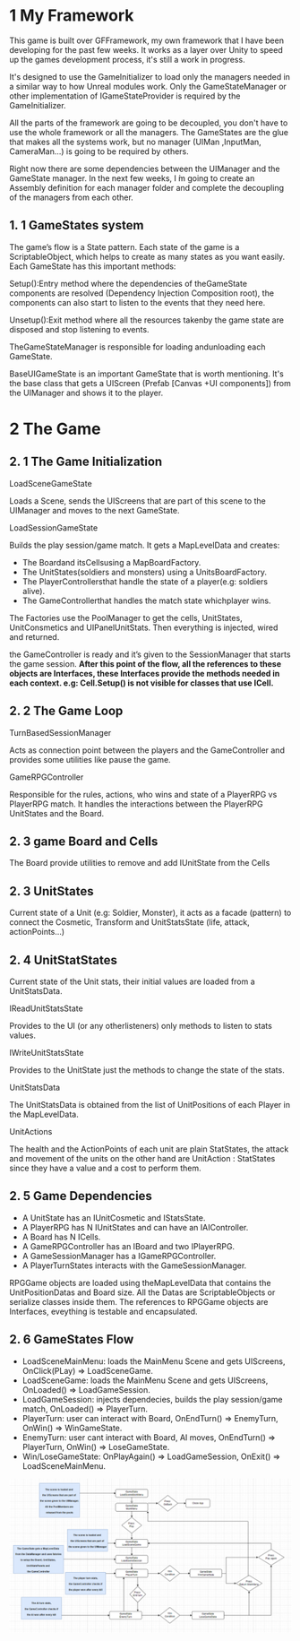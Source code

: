 # 1 My Framework

This game is built over GFFramework, my own framework that I have been developing for
the past few weeks. It works as a layer over Unity to speed up the games development
process, it's still a work in progress.

It's designed to use the GameInitializer to load only the managers needed in a similar way to
how Unreal modules work. Only the GameStateManager or other implementation of
IGameStateProvider is required by the GameInitializer.

All the parts of the framework are going to be decoupled, you don't have to use the whole
framework or all the managers. The GameStates are the glue that makes all the systems
work, but no manager (UIMan ,InputMan, CameraMan...) is going to be required by others.

Right now there are some dependencies between the UIManager and the GameState
manager. In the next few weeks, I ́m going to create an Assembly definition for each
manager folder and complete the decoupling of the managers from each other.

## 1. 1 GameStates system

The game’s flow is a State pattern. Each state of the game is a ScriptableObject, which
helps to create as many states as you want easily. Each GameState has this important methods:

Setup():Entry method where the dependencies of theGameState components are resolved
(Dependency Injection Composition root), the components can also start to listen to the
events that they need here.

Unsetup():Exit method where all the resources takenby the game state are disposed and
stop listening to events.

TheGameStateManager is responsible for loading andunloading each GameState.

BaseUIGameState is an important GameState that is worth mentioning. It's the base class
that gets a UIScreen (Prefab [Canvas +UI components]) from the UIManager and shows it
to the player.

# 2 The Game

## 2. 1 The Game Initialization

LoadSceneGameState

Loads a Scene, sends the UIScreens that are part of this scene to the UIManager and
moves to the next GameState.

LoadSessionGameState

Builds the play session/game match. It gets a MapLevelData and creates:

- The Boardand itsCellsusing a MapBoardFactory.
- The UnitStates(soldiers and monsters) using a UnitsBoardFactory.
- The PlayerControllersthat handle the state of a player(e.g: soldiers alive).
- The GameControllerthat handles the match state whichplayer wins.

The Factories use the PoolManager to get the cells, UnitStates, UnitConsmetics and
UIPanelUnitStats. Then everything is injected, wired and returned.

the GameController is ready and it’s given to the SessionManager that starts the
game session. **After this point of the flow, all the references to these objects 
are Interfaces, these Interfaces provide the methods needed in each context.
e.g: Cell.Setup() is not visible for classes that use ICell.**


## 2. 2 The Game Loop

TurnBasedSessionManager

Acts as connection point between the players and the GameController and provides some
utilities like pause the game.

GameRPGController

Responsible for the rules, actions, who wins and state of a PlayerRPG vs PlayerRPG match.
It handles the interactions between the PlayerRPG UnitStates and the Board.


## 2. 3 game Board and Cells

The Board provide utilities to remove and add IUnitState from the Cells

## 2. 3 UnitStates

Current state of a Unit (e.g: Soldier, Monster), it acts as a facade (pattern) to connect the
Cosmetic, Transform and UnitStatsState (life, attack, actionPoints...)

## 2. 4 UnitStatStates

Current state of the Unit stats, their initial values are loaded from a UnitStatsData.

IReadUnitStatsState

Provides to the UI (or any otherlisteners) only methods to listen to stats values.

IWriteUnitStatsState

Provides to the UnitState just the methods to
change the state of the stats.

UnitStatsData

The UnitStatsData is obtained from the list of UnitPositions 
of each Player in the MapLevelData.

UnitActions

The health and the ActionPoints of each unit are plain StatStates, the attack and movement
of the units on the other hand are UnitAction : StatStates since they have a value and 
a cost to perform them.

## 2. 5  Game Dependencies 

- A UnitState has an IUnitCosmetic and IStatsState.
- A PlayerRPG has N IUnitStates and can have an IAIController.
- A Board has N ICells.
- A GameRPGController has an IBoard and two IPlayerRPG.
- A GameSessionManager has a IGameRPGController.
- A PlayerTurnStates interacts with the GameSessionManager.

RPGGame objects are loaded using theMapLevelData that contains the UnitPositionDatas and Board size. 
All the Datas are ScriptableObjects or serialize classes inside them. 
The references to RPGGame objects are Interfaces, eveything is testable and encapsulated.

## 2. 6  GameStates Flow

- LoadSceneMainMenu: loads the MainMenu Scene and gets UIScreens, OnClick(PLay) => LoadSceneGame.
- LoadSceneGame: loads the MainMenu Scene and gets UIScreens, OnLoaded() => LoadGameSession.
- LoadGameSession: injects dependecies, builds the play session/game match, OnLoaded() => PlayerTurn.
- PlayerTurn: user can interact with Board, OnEndTurn() => EnemyTurn, OnWin() => WinGameState.
- EnemyTurn: user cant interact with Board, AI moves, OnEndTurn() => PlayerTurn, OnWin() => LoseGameState.
- Win/LoseGameState: OnPlayAgain() => LoadGameSession, OnExit() => LoadSceneMainMenu.

![Game flow](/readmeImgs/GameFlow.png)